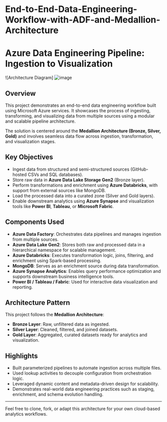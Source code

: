 # End-to-End-Data-Engineering-Workflow-with-ADF-and-Medallion-Architecture

# Azure Data Engineering Pipeline: Ingestion to Visualization

![Architecture Diagram] ![image](https://github.com/user-attachments/assets/402b00fc-5dad-4407-b42b-3b1407cc15d1)


## Overview

This project demonstrates an end-to-end data engineering workflow built using Microsoft Azure services. It showcases the process of ingesting, transforming, and visualizing data from multiple sources using a modular and scalable pipeline architecture.

The solution is centered around the **Medallion Architecture (Bronze, Silver, Gold)** and involves seamless data flow across ingestion, transformation, and visualization stages.

## Key Objectives

- Ingest data from structured and semi-structured sources (GitHub-hosted CSVs and SQL databases).
- Store raw data in **Azure Data Lake Storage Gen2** (Bronze layer).
- Perform transformations and enrichment using **Azure Databricks**, with support from external sources like MongoDB.
- Load the processed data into a curated zone (Silver and Gold layers).
- Enable downstream analytics using **Azure Synapse** and visualization tools like **Power BI**, **Tableau**, or **Microsoft Fabric**.

## Components Used

- **Azure Data Factory**: Orchestrates data pipelines and manages ingestion from multiple sources.
- **Azure Data Lake Gen2**: Stores both raw and processed data in a hierarchical namespace for scalable management.
- **Azure Databricks**: Executes transformation logic, joins, filtering, and enrichment using Spark-based processing.
- **MongoDB**: Serves as an enrichment source during data transformation.
- **Azure Synapse Analytics**: Enables query performance optimization and supports downstream business intelligence tools.
- **Power BI / Tableau / Fabric**: Used for interactive data visualization and reporting.

## Architecture Pattern

This project follows the **Medallion Architecture**:
- **Bronze Layer**: Raw, unfiltered data as ingested.
- **Silver Layer**: Cleaned, filtered, and joined datasets.
- **Gold Layer**: Aggregated, curated datasets ready for analytics and visualization.

## Highlights

- Built parameterized pipelines to automate ingestion across multiple files.
- Used lookup activities to decouple configuration from orchestration logic.
- Leveraged dynamic content and metadata-driven design for scalability.
- Demonstrates real-world data engineering practices such as staging, enrichment, and schema evolution handling.

---

Feel free to clone, fork, or adapt this architecture for your own cloud-based analytics workflows.
